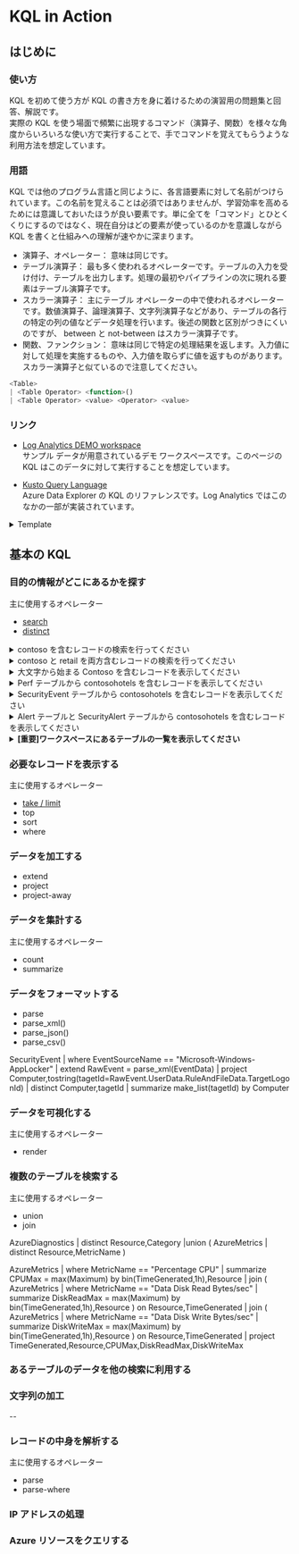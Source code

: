 # KQL in Action

## はじめに

### 使い方
KQL を初めて使う方が KQL の書き方を身に着けるための演習用の問題集と回答、解説です。  
実際の KQL を使う場面で頻繁に出現するコマンド（演算子、関数）を様々な角度からいろいろな使い方で実行することで、手でコマンドを覚えてもらうような利用方法を想定しています。

### 用語
KQL では他のプログラム言語と同じように、各言語要素に対して名前がつけられています。この名前を覚えることは必須ではありませんが、学習効率を高めるためには意識しておいたほうが良い要素です。単に全てを「コマンド」とひとくくりにするのではなく、現在自分はどの要素が使っているのかを意識しながら KQL を書くと仕組みへの理解が速やかに深まります。
- 演算子、オペレーター： 意味は同じです。
- テーブル演算子： 最も多く使われるオペレーターです。テーブルの入力を受け付け、テーブルを出力します。処理の最初やパイプラインの次に現れる要素はテーブル演算子です。
- スカラー演算子： 主にテーブル オペレーターの中で使われるオペレーターです。数値演算子、論理演算子、文字列演算子などがあり、テーブルの各行の特定の列の値などデータ処理を行います。後述の関数と区別がつきにくいのですが、 between と not-between はスカラー演算子です。
- 関数、ファンクション： 意味は同じで特定の処理結果を返します。入力値に対して処理を実施するものや、入力値を取らずに値を返すものがあります。スカラー演算子と似ているので注意してください。

```javascript
<Table>
| <Table Operator> <function>()
| <Table Operator> <value> <Operator> <value>
```


### リンク

- [Log Analytics DEMO workspace](https://ms.portal.azure.com/#blade/Microsoft_Azure_Monitoring_Logs/DemoLogsBlade)  
サンプル データが用意されているデモ ワークスペースです。このページの KQL はこのデータに対して実行することを想定しています。

- [Kusto Query Language](https://docs.microsoft.com/ja-jp/azure/data-explorer/kusto/query/)  
Azure Data Explorer の KQL のリファレンスです。Log Analytics ではこのなかの一部が実装されています。



<details><summary>Template</summary>

```javascript
KQL Here
```
解説 :  

</details>

## 基本の KQL

### 目的の情報がどこにあるかを探す
主に使用するオペレーター
- [search](https://docs.microsoft.com/azure/data-explorer/kusto/query/searchoperator?pivots=azuredataexplorer)
- [distinct](https://docs.microsoft.com/azure/data-explorer/kusto/query/distinctoperator)


<details><summary>contoso を含むレコードの検索を行ってください</summary>

```javascript
search "contoso"
```
解説：  
search オペレーターはテーブルを指定しない場合、ワークスペース上の全てのテーブルに対して検索を行います。一般的な KQL ではテーブルを指定してデータを取得しますが、目的のデータがどのテーブルに含まれているかわからない場合や、そもそもデータがワークスペースに存在するかどうかわからない場合などはsearch オペレーターを使用することができます。  
大量のデータを検索する場合パフォーマンス上不利になるため、定期的に実行されるクエリなどでの多用は避けてください。
また、Kusto の実行環境によっては使えません。例えば Log Analytics では使うことができますが、Azure Resource Graph では使うことができません。
</details>

<details><summary>contoso と retail を両方含むレコードの検索を行ってください</summary>

```javascript
// Prefered
search "contoso" and "retail"

// NOT Prefered
// search "contoso" | search "retail"
// search "contoso" | where Name contains "retail"

```
解説 :  
search オペレーターは多くの結果を生成する可能性があり、パフォーマンスに影響を与えます。複数の条件を指定する必要がある場合には、１つの search オペレーターの条件に含めるようにしてください。複数の search オペレーターをパイプしたり、search オペレーターの結果を where でフィルタするような処理は、中間処理のために前の search オペレーターによって大きな結果セットが生成されます。これに対して複数の条件を指定した１つの search オペレーターはそれよりも小さな結果セットを生成します。

</details>


<details><summary>大文字から始まる Contoso を含むレコードを表示してください</summary>

```javascript
search kind=case_sensitive "Contoso"
```
解説 :  
search オペレーターは既定で大文字小文字を区別せずに検索を行いますが、kind 引数で明示的に動作を指定することができます。case_sensitive は大文字小文字を区別する指定です。

</details>

<details><summary>Perf テーブルから contosohotels を含むレコードを表示してください</summary>

```javascript
search in (Perf) "contosohotels"

// able to search piped Table
Perf
| search "contosohotels"
```
解説 :  
search  オペレーターはテーブルを指定して検索を行うことができます。in 引数の値で検索対象とするテーブルを指定します。search オペレーターはパイプから受け取ったテーブルに対して検索を行うこともできます。

</details>

<details><summary>SecurityEvent テーブルから contosohotels を含むレコードを表示してください</summary>

```javascript
search in (SecurityEvent) "contosohotels"

// able to search piped Table
SecurityEvent
| search "contosohotels"
```
解説 :  
この例は１つ前とほとんど同じです。同じ文字列を持つレコードが複数のテーブルに存在する可能性があることを理解するために用意しています。

</details>

<details><summary>Alert テーブルと SecurityAlert テーブルから  contosohotels を含むレコードを表示してください</summary>

```javascript
search in (Alert,SecurityAlert) "contosohotels"

// Other expression
// Need to combine multiple tables
Alert
| union SecurityAlert
| search "contosohotels"
```
解説 :  
in 引数では複数のテーブルを指定することができます。この例では関連しそうな情報をもつテーブルをまたいで検索を行います。追加の例は KQL では複数のテーブルをパイプラインから渡すことができないため、予め複数のテーブルを union で接続しています。

</details>


<details><summary> <strong>[重要]ワークスペースにあるテーブルの一覧を表示してください</strong> </summary>

```javascript
search *
| distinct $table
```
解説 :  
KQL では通常テーブルを指定して検索を行うため、ワークスペースにどのようなテーブルがあるかを知る必要があります。
search オペレーターの検索結果には所属するテーブルを表す $table カラムが含まれるため、distinct オペレーターで一意の値を抽出することで、ワークスペースに含まれている全てのテーブルを一覧することができます。  

存在するテーブルは UI から確認するのは非常に時間がかかるため、簡単にテーブル名だけを確認する方法としてこの例を挙げています。

</details>
  
### 必要なレコードを表示する
主に使用するオペレーター
- [take / limit](https://docs.microsoft.com/azure/data-explorer/kusto/query/takeoperator)
- top
- sort
- where


### データを加工する
- extend
- project
- project-away


### データを集計する
主に使用するオペレーター
- count
- summarize

### データをフォーマットする
- parse
- parse_xml()
- parse_json()
- parse_csv()

SecurityEvent
| where EventSourceName == "Microsoft-Windows-AppLocker"
| extend RawEvent = parse_xml(EventData)
| project Computer,tostring(tagetId=RawEvent.UserData.RuleAndFileData.TargetLogonId)
| distinct Computer,tagetId 
| summarize make_list(tagetId) by Computer



### データを可視化する
主に使用するオペレーター
- render


### 複数のテーブルを検索する
主に使用するオペレーター
- union
- join




AzureDiagnostics
| distinct Resource,Category
|union (
    AzureMetrics
    | distinct Resource,MetricName
)


AzureMetrics
| where MetricName == "Percentage CPU" 
| summarize  CPUMax = max(Maximum) by  bin(TimeGenerated,1h),Resource 
| join (
    AzureMetrics
    | where MetricName == "Data Disk Read Bytes/sec" 
    | summarize  DiskReadMax = max(Maximum) by  bin(TimeGenerated,1h),Resource 
) on Resource,TimeGenerated
| join (
    AzureMetrics
    | where MetricName == "Data Disk Write Bytes/sec" 
    | summarize  DiskWriteMax = max(Maximum) by  bin(TimeGenerated,1h),Resource 
) on Resource,TimeGenerated
| project TimeGenerated,Resource,CPUMax,DiskReadMax,DiskWriteMax

### あるテーブルのデータを他の検索に利用する

### 文字列の加工
--


### レコードの中身を解析する
主に使用するオペレーター
- parse
- parse-where

### IP アドレスの処理


### Azure リソースをクエリする


<!--

Metrix  | iops | summarize max() by computer | render

Metrix  | memory | summarize max() by computer | render

Metrix | cpu | summarize avg*( by cmoputer)

evenglog | logonfailure | summarize count() by user

activytylog | operation | summarize count() by operation,datetime


時間経過によるディスクIOの変化
時間経過によるネットワークIOの変化


配列で指定したコンピューターに関する情報
配列で指定したユーザーがログインしたコンピューター


AVD ホストが時間当たり何台必要かを表示する

リソースグループ / 管理ユーザーごとにセキュアスコアの平均値を表示


特定のテーブルからコンピュータのリストを作成し、そのコンピューターのログを表示する



---sec




特定のグループメンバーの
・ログイン
・リソースの変更
・権限の使用→過去１か月にないオペレーションを行った場合にはアラート


マルウェアの検出イベント（サンプル）

ユーザーのログインアノマリ
ユーザーのファイルしようアノマリ


起動したExeのうち、他のコンピューターにはないユニークなもの
ユーザープロファイルから起動されているプログラム


リソースごと

DNS で名前解決を行わないネットワーク通信


SQL のクエリ一覧

IIS のアクセスログ

AppGW と IIS ログの紐づけ


AppGW / AzureFirewll / DDoS protection に特徴的なログの


ポスチャが悪化した場合に検出（先週に比べて１０％低下するとアラート、など）
セキュリティ更新プログラム以外でポスチャが悪化した場合にはアラート


 -->

 
